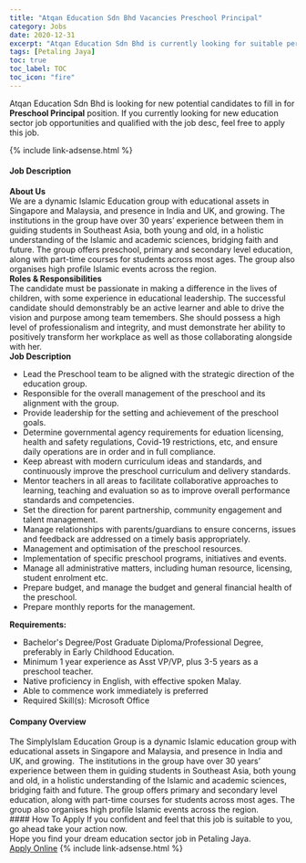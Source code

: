 ```yaml
---
title: "Atqan Education Sdn Bhd Vacancies Preschool Principal" 
category: Jobs 
date: 2020-12-31 
excerpt: "Atqan Education Sdn Bhd is currently looking for suitable person to fill in the Preschool Principal which positioned at Petaling Jaya" 
tags: [Petaling Jaya] 
toc: true 
toc_label: TOC 
toc_icon: "fire" 
--- 
```


<p>Atqan Education Sdn Bhd is looking for new potential candidates to fill in for <b>Preschool Principal</b> position. If you currently looking for new education sector job opportunities and qualified with the job desc, feel free to apply this job.
</p>{% include link-adsense.html %} 
 <div><div><div><h4>Job Description</h4></div></div><div><div><span><div><div><div><strong>About Us</strong><br>We are a dynamic Islamic Education group with educational assets in Singapore and Malaysia, and presence in India and UK, and growing. The institutions in the group have over 30 years&#8217; experience between them in guiding students in Southeast Asia, both young and old, in a holistic understanding of the Islamic and academic sciences, bridging faith and future. The group offers preschool, primary and secondary level education, along with part-time courses for students across most ages. The group also organises high profile Islamic events across the region.</div><div><strong>Roles &amp; Responsibilities</strong></div><div>The candidate must be passionate in making a difference in the lives of children, with some experience in educational leadership. The successful candidate should demonstrably be an active learner and able to drive the vision and purpose among team temembers. She should possess a high level of professionalism and integrity, and must demonstrate her ability to positively transform her workplace as well as those collaborating alongside with her.</div><div><strong>Job Description</strong></div><ul><li>Lead the Preschool team to be aligned with the strategic direction of the education group.</li><li>Responsible for the overall management of the preschool and its alignment with the group.</li><li>Provide leadership for the setting and achievement of the preschool goals.</li><li>Determine governmental agency requirements for eduation licensing, health and safety regulations, Covid-19 restrictions, etc, and ensure daily operations are in order and in full compliance.</li><li>Keep abreast with modern curriculum ideas and standards, and continuously improve the preschool curriculum and delivery standards.</li><li>Mentor teachers in all areas to facilitate collaborative approaches to learning, teaching and evaluation so as to improve overall performance standards and competencies.</li><li>Set the direction for parent partnership, community engagement and talent management.</li><li>Manage relationships with parents/guardians to ensure concerns, issues and feedback are addressed on a timely basis appropriately.</li><li>Management and optimisation of the preschool resources.</li><li>Implementation of specific preschool programs, initiatives and events.</li><li>Manage all administrative matters, including human resource, licensing, student enrolment etc.</li><li>Prepare budget, and manage the budget and general financial health of the preschool.</li><li>Prepare monthly reports for the management.</li></ul><div><strong>Requirements:</strong></div><ul><li>Bachelor's Degree/Post Graduate Diploma/Professional Degree, preferably in Early Childhood Education.</li><li>Minimum 1 year experience as Asst VP/VP, plus 3-5 years as a preschool teacher.</li><li>Native proficiency in English, with effective spoken Malay.</li><li>Able to commence work immediately is preferred</li><li>Required Skill(s): Microsoft Office</li></ul></div></div></span></div></div></div> 
<div><div><div><h4>Company Overview</h4></div></div><div><div><span><div><div>The SimplyIslam Education Group is a dynamic Islamic education group with educational assets in Singapore and Malaysia, and presence in India and UK, and growing.&#160; The institutions in the group have over 30 years&#8217; experience between them in guiding students in Southeast Asia, both young and old, in a holistic understanding of the Islamic and academic sciences, bridging faith and future. The group offers primary and secondary level education, along with part-time courses for students across most ages. The group also organises high profile Islamic events across the region.</div></div></span></div></div></div> 
#### How To Apply 
If you confident and feel that this job is suitable to you, go ahead take your action now. <br/> 
Hope you find your dream education sector job in Petaling Jaya. <br/> 
<a href="https://www.jobstreet.com.my/en/job/preschool-principal-4452881?jobId=jobstreet-my-job-4452881&sectionRank=9&token=0~ee65aeea-ed27-4edf-bed3-26f889517ae3&fr=SRP%20View%20In%20New%20Ta" class="btn btn--info" target="_blank" rel="nofollow noopenner">Apply Online</a> 
{% include link-adsense.html %} 